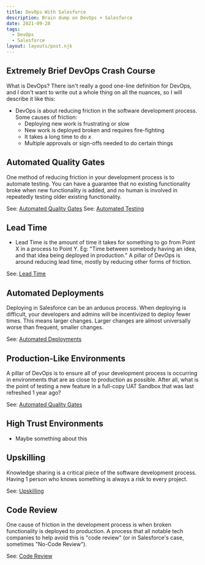 ```yaml
---
title: DevOps With Salesforce
description: Brain dump on DevOps + Salesforce
date: 2021-09-28
tags:
  - DevOps
  - Salesforce
layout: layouts/post.njk
---
```

## Extremely Brief DevOps Crash Course
What is DevOps? There isn't really a good one-line definition for DevOps, and I don't want to write out a whole thing on all the nuances, so I will describe it like this:

- DevOps is about reducing friction in the software development process. Some causes of friction:
  - Deploying new work is frustrating or slow
  - New work is deployed broken and requires fire-fighting
  - It takes a long time to do *x*
  - Multiple approvals or sign-offs needed to do certain things

## Automated Quality Gates
One method of reducing friction in your development process is to automate testing. You can have a guarantee that no existing functionality broke when new functionality is added, and no human is involved in repeatedly testing older existing functionality.

See: [Automated Quality Gates](../quality-gates)
See: [Automated Testing](../testing)

## Lead Time
- Lead Time is the amount of time it takes for something to go from Point X in a process to Point Y. Eg: "Time between somebody having an idea, and that idea being deployed in production." A pillar of DevOps is around reducing lead time, mostly by reducing other forms of friction.

See: [Lead Time](../lead-time)

## Automated Deployments
Deploying in Salesforce can be an arduous process. When deploying is difficult, your developers and admins will be incentivized to deploy fewer times. This means larger changes. Larger changes are almost universally worse than frequent, smaller changes.

See: [Automated Deployments](../deployments)

## Production-Like Environments
A pillar of DevOps is to ensure all of your development process is occurring in environments that are as close to production as possible. After all, what is the point of testing a new feature in a full-copy UAT Sandbox that was last refreshed 1 year ago? 

See: [Automated Quality Gates](../quality-gates)

## High Trust Environments
- Maybe something about this
  
## Upskilling
Knowledge sharing is a critical piece of the software development process. Having 1 person who knows something is always a risk to every project.

See: [Upskilling](../upskilling)

## Code Review
One cause of friction in the development process is when broken functionality is deployed to production. A process that all notable tech companies to help avoid this is "code review" (or in Salesforce's case, sometimes "No-Code Review"). 

See: [Code Review](../code-review)